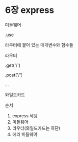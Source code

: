 # 6장 express



미들웨어

.use

라우터에 붙어 있는 매개변수와 함수들

라우터

.get('/')

.post('/')

...

와일드카드



순서

1. express 세팅
2. 미들웨어
3. 라우터(와일드카드는 하단)
4. 에러 미들웨어